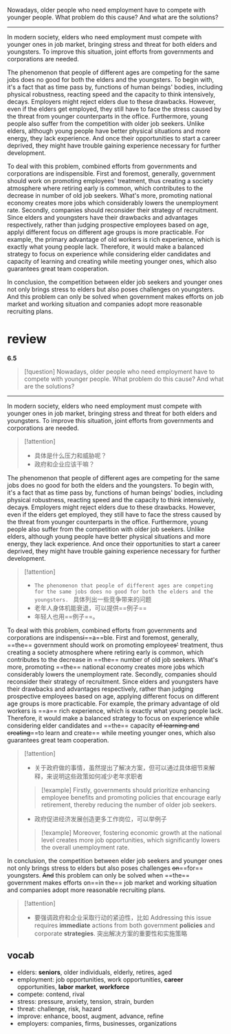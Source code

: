 Nowadays, older people who need employment have to compete with younger people. What problem do this cause? And what are the solutions?

---
In modern society, elders who need employment must compete with younger ones in job market, bringing stress and threat for both elders and youngsters. To improve this situation, joint efforts from governments and corporations are needed.

The phenomenon that people of different ages are competing for the same jobs does no good for both the elders and the youngsters. To begin with, it's a fact that as time pass by, functions of human beings' bodies, including physical robustness, reacting speed and the capacity to think intensively, decays. Employers might reject elders due to these drawbacks. However, even if the elders get employed, they still have to face the stress caused by the threat from younger counterparts in the office. Furthermore, young people also suffer from the competition with older job seekers. Unlike elders, although young people have better physical situations and more energy, they lack experience. And once their opportunities to start a career deprived, they might have trouble gaining experience necessary for further development.

To deal with this problem, combined efforts from governments and corporations are indispensible. First and foremost, generally, government should work on promoting employees' treatment, thus creating a society atmosphere where retiring early is common, which contributes to the decrease in number of old job seekers. What's more, promoting national economy creates more jobs which considerably lowers the unemployment rate. Secondly, companies should reconsider their strategy of recruitment. Since elders and youngsters have their drawbacks and advantages respectively, rather than judging prospective employees based on age, applyi different focus on different age groups is more practicable. For example, the primary advantage of old workers is rich experience, which is exactly what young people lack. Therefore, it would make a balanced strategy to focus on experience while considering elder candidates and capacity of learning and creating while meeting younger ones, which also guarantees great team cooperation.

In conclusion, the competition between elder job seekers and younger ones not only brings stress to elders but also poses challenges on youngsters. And this problem can only be solved when government makes efforts on job market and working situation and companies adopt more reasonable recruiting plans.

# review

**6.5**

> [!question]
> Nowadays, older people who need employment have to compete with younger people. What problem do this cause? And what are the solutions?

---
In modern society, elders who need employment must compete with younger ones in job market, bringing stress and threat for both elders and youngsters. To improve this situation, joint efforts from governments and corporations are needed.


> [!attention] 
> - 具体是什么压力和威胁呢？
> - 政府和企业应该干嘛？


The phenomenon that people of different ages are competing for the same jobs does no good for both the elders and the youngsters. To begin with, it's a fact that as time pass by, functions of human beings' bodies, including physical robustness, reacting speed and the capacity to think intensively, decay~~s~~. Employers might reject elders due to these drawbacks. However, even if the elders get employed, they still have to face the stress caused by the threat from younger counterparts in the office. Furthermore, young people also suffer from the competition with older job seekers. Unlike elders, although young people have better physical situations and more energy, they lack experience. And once their opportunities to start a career deprived, they might have trouble gaining experience necessary for further development.

> [!attention]
> - `The phenomenon that people of different ages are competing for the same jobs does no good for both the elders and the youngsters. ` 具体列出一些竞争带来的问题
> - 老年人身体机能衰退，可以提供==例子==
> - 年轻人也用==例子==。

To deal with this problem, combined efforts from governments and corporations are indispens~~i~~==a==ble. First and foremost, generally, ==the== government should work on promoting employee~~s'~~ treatment, thus creating a society atmosphere where retiring early is common, which contributes to the decrease in ==the== number of old job seekers. What's more, promoting ==the== national economy creates more jobs which considerably lowers the unemployment rate. Secondly, companies should reconsider their strategy of recruitment. Since elders and youngsters have their drawbacks and advantages respectively, rather than judging prospective employees based on age, applying different focus on different age groups is more practicable. For example, the primary advantage of old workers is ==a== rich experience, which is exactly what young people lack. Therefore, it would make a balanced strategy to focus on experience while considering elder candidates and ==the== capacity ~~of learning and creating~~==to learn and create== while meeting younger ones, which also guarantees great team cooperation.

> [!attention]
> - 关于政府做的事情，虽然提出了解决方案，但可以通过具体细节来解释，来说明这些政策如何减少老年求职者
> 
> > [!example]
> > Firstly, governments should prioritize enhancing employee benefits and promoting policies that encourage early retirement, thereby reducing the number of older job seekers.
> 
> - 政府促进经济发展创造更多工作岗位，可以举例子
> 
> > [!example]
> > Moreover, fostering economic growth at the national level creates more job opportunities, which significantly lowers the overall unemployment rate.
> 

In conclusion, the competition between elder job seekers and younger ones not only brings stress to elders but also poses challenges ~~on~~==for== youngsters. ~~And~~ this problem can only be solved when ==the== government makes efforts on==in the== job market and working situation and companies adopt more reasonable recruiting plans.

> [!attention]
> - 要强调政府和企业采取行动的紧迫性，比如 Addressing this issue requires **immediate** actions from both government **policies** and corporate **strategies**. 突出解决方案的重要性和实施策略

## vocab

- elders: **seniors**, older individuals, elderly, retires, aged
- employment: job opportunities, work opportunities, **career** opportunities, **labor** **market**, **workforce**
- compete: contend, rival
- stress: pressure, anxiety, tension, strain, burden
- threat: challenge, risk, hazard
- improve: enhance, boost, augment, advance, refine
- employers: companies, firms, businesses, organizations
